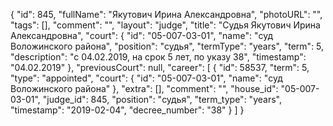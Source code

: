 {
    "id": 845,
    "fullName": "Якутович Ирина Александровна",
    "photoURL": "",
    "tags": [],
    "comment": "",
    "layout": "judge",
    "title": "Судья Якутович Ирина Александровна",
    "court": {
        "id": "05-007-03-01",
        "name": "суд Воложинского района",
        "position": "судья",
        "termType": "years",
        "term": 5,
        "description": "c 04.02.2019, на срок 5 лет, по указу 38",
        "timestamp": "04.02.2019"
    },
    "previousCourt": null,
    "career": [
        {
            "id": 58537,
            "term": 5,
            "type": "appointed",
            "court": {
                "id": "05-007-03-01",
                "name": "суд Воложинского района"
            },
            "extra": [],
            "comment": "",
            "house_id": "05-007-03-01",
            "judge_id": 845,
            "position": "судья",
            "term_type": "years",
            "timestamp": "2019-02-04",
            "decree_number": "38"
        }
    ]
}
